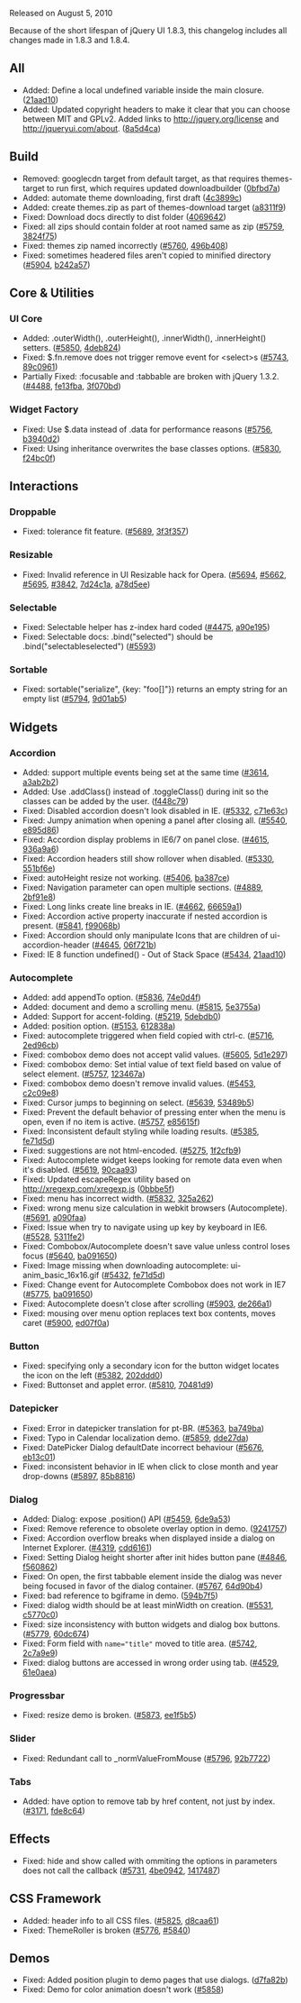 <script>{
	"title": "jQuery UI 1.8.4 Changelog"
}</script>

Released on August 5, 2010

Because of the short lifespan of jQuery UI 1.8.3, this changelog includes all changes made in 1.8.3 and 1.8.4.

## All

* Added: Define a local undefined variable inside the main closure. ([21aad10](http://github.com/jquery/jquery-ui/commit/21aad10e6aa68610feee69062a1cad750497c83f))
* Added: Updated copyright headers to make it clear that you can choose between MIT and GPLv2. Added links to http://jquery.org/license and http://jqueryui.com/about. ([8a5d4ca](http://github.com/jquery/jquery-ui/commit/8a5d4ca3213e1e80fdbe51243ddaa27c8e618a73))

## Build

* Removed: googlecdn target from default target, as that requires themes-target to run first, which requires updated downloadbuilder ([0bfbd7a](http://github.com/jquery/jquery-ui/commit/0bfbd7afa1a0eb72737a93c0b43d69e2c2d5cb15))
* Added: automate theme downloading, first draft ([4c3899c](http://github.com/jquery/jquery-ui/commit/4c3899cd351ffd5225c266815be65a3936a51c68))
* Added: create themes.zip as part of themes-download target ([a8311f9](http://github.com/jquery/jquery-ui/commit/a8311f955a0cf3fef005955109dcdbfd1a7a08df))
* Fixed: Download docs directly to dist folder ([4069642](http://github.com/jquery/jquery-ui/commit/4069642f21bf2dcc307b5c8bd08158d8052587c5))
* Fixed: all zips should contain folder at root named same as zip ([#5759](http://bugs.jqueryui.com/ticket/5759), [3824f75](http://github.com/jquery/jquery-ui/commit/3824f75c004c983cde7e8c26e7c234a2f77c5913))
* Fixed: themes zip named incorrectly ([#5760](http://bugs.jqueryui.com/ticket/5760), [496b408](http://github.com/jquery/jquery-ui/commit/496b40802b150057da0544382b6a14a78404b0fc))
* Fixed: sometimes headered files aren't copied to minified directory ([#5904](http://bugs.jqueryui.com/ticket/5904), [b242a57](http://github.com/jquery/jquery-ui/commit/b242a577f29a5cfef2cf69a1f3e78f52314b6ab1))

## Core &amp; Utilities

### UI Core

* Added: .outerWidth(), .outerHeight(), .innerWidth(), .innerHeight() setters. ([#5850](http://bugs.jqueryui.com/ticket/5850), [4deb824](http://github.com/jquery/jquery-ui/commit/4deb824699b025d74d6849a73ec47c182df93fa0))
* Fixed: $.fn.remove does not trigger remove event for &lt;select>s ([#5743](http://bugs.jqueryui.com/ticket/5743), [89c0961](http://github.com/jquery/jquery-ui/commit/89c0961c3849db0d804b337f2d438c822074b112))
* Partially Fixed: :focusable and :tabbable are broken with jQuery 1.3.2. ([#4488](http://bugs.jqueryui.com/ticket/4488), [fe13fba](http://github.com/jquery/jquery-ui/commit/fe13fbadd45b59fb67ce6b47c5aea6231596a7c7), [3f070bd](http://github.com/jquery/jquery-ui/commit/3f070bdc62a8d00ca6d8428b1a1fe9e39ff72c65))

### Widget Factory

* Fixed: Use $.data instead of .data for performance reasons ([#5756](http://bugs.jqueryui.com/ticket/5756), [b3940d2](http://github.com/jquery/jquery-ui/commit/b3940d2f78dfcc37792ceb97e5659b78f156794c))
* Fixed: Using inheritance overwrites the base classes options. ([#5830](http://bugs.jqueryui.com/ticket/5830), [f24bc0f](http://github.com/jquery/jquery-ui/commit/f24bc0fb1f63e7f5e38014d7191a4fe69d4179f0))

## Interactions

### Droppable

* Fixed: tolerance fit feature. ([#5689](http://bugs.jqueryui.com/ticket/5689), [3f3f357](http://github.com/jquery/jquery-ui/commit/3f3f3571715d74d67fbf05d10f1815a087b7055b))

### Resizable

* Fixed: Invalid reference in UI Resizable hack for Opera. ([#5694](http://bugs.jqueryui.com/ticket/5694), [#5662](http://bugs.jqueryui.com/ticket/5662), [#5695](http://bugs.jqueryui.com/ticket/5695), [#3842](http://bugs.jqueryui.com/ticket/3842), [7d24c1a](http://github.com/jquery/jquery-ui/commit/7d24c1a57ffcfa461dc48f6024b33e548179c491), [a78d5ee](http://github.com/jquery/jquery-ui/commit/a78d5ee4c8c21b2da2631d51a74779e958793c9d))

### Selectable

* Fixed: Selectable helper has z-index hard coded ([#4475](http://bugs.jqueryui.com/ticket/4475), [a90e195](http://github.com/jquery/jquery-ui/commit/a90e195489915ed8a6d66005adea7844cbabe3e7))
* Fixed: Selectable docs: .bind("selected") should be .bind("selectableselected") ([#5593](http://bugs.jqueryui.com/ticket/5593))

### Sortable

* Fixed: sortable("serialize", {key: "foo[]"}) returns an empty string for an empty list ([#5794](http://bugs.jqueryui.com/ticket/5794), [9d01ab5](http://github.com/jquery/jquery-ui/commit/9d01ab564525f9112c2488ad257637593062b70d))

## Widgets

### Accordion

* Added: support multiple events being set at the same time ([#3614](http://bugs.jqueryui.com/ticket/3614), [a3ab2b2](http://github.com/jquery/jquery-ui/commit/a3ab2b223b8d7494bf860396975868644b3e89cb))
* Added: Use .addClass() instead of .toggleClass() during init so the classes can be added by the user. ([f448c79](http://github.com/jquery/jquery-ui/commit/f448c79c01ef192fd71dce6ac5279e7795a8e417))
* Fixed: Disabled accordion doesn't look disabled in IE. ([#5332](http://bugs.jqueryui.com/ticket/5332), [c71e63c](http://github.com/jquery/jquery-ui/commit/c71e63cb6907e4df994e6dfa2e52d3a2dfc19b2d))
* Fixed: Jumpy animation when opening a panel after closing all. ([#5540](http://bugs.jqueryui.com/ticket/5540), [e895d86](http://github.com/jquery/jquery-ui/commit/e895d860a5b11e90bc97b1aa29e6f5ec5c147bc2))
* Fixed: Accordion display problems in IE6/7 on panel close. ([#4615](http://bugs.jqueryui.com/ticket/4615), [936a9a6](http://github.com/jquery/jquery-ui/commit/936a9a6d9ccd676ee53bf029ee336773ba16697d))
* Fixed: Accordion headers still show rollover when disabled. ([#5330](http://bugs.jqueryui.com/ticket/5330), [551bf6e](http://github.com/jquery/jquery-ui/commit/551bf6e1e7844dc3ea4ca62a3bf0e7cb4c18744b))
* Fixed: autoHeight resize not working. ([#5406](http://bugs.jqueryui.com/ticket/5406), [ba387ce](http://github.com/jquery/jquery-ui/commit/ba387ce1c5ee4b0adce4f490fe1052ec525cb121))
* Fixed: Navigation parameter can open multiple sections. ([#4889](http://bugs.jqueryui.com/ticket/4889), [2bf91e8](http://github.com/jquery/jquery-ui/commit/2bf91e8e28e3936ed56def5648dda479aefa9ad2))
* Fixed: Long links create line breaks in IE. ([#4662](http://bugs.jqueryui.com/ticket/4662), [66659a1](http://github.com/jquery/jquery-ui/commit/66659a12400b45dc490a8089e30a3ad9d2b72a02))
* Fixed: Accordion active property inaccurate if nested accordion is present. ([#5841](http://bugs.jqueryui.com/ticket/5841), [f99068b](http://github.com/jquery/jquery-ui/commit/f99068bb4ff7fc0ceec154ac8e3b63e088246047))
* Fixed: Accordion should only manipulate Icons that are children of ui-accordion-header ([#4645](http://bugs.jqueryui.com/ticket/4645), [06f721b](http://github.com/jquery/jquery-ui/commit/06f721b74f94272baf5da96133e961f5600f5a90))
* Fixed: IE 8 function undefined() - Out of Stack Space ([#5434](http://bugs.jqueryui.com/ticket/5434), [21aad10](http://github.com/jquery/jquery-ui/commit/21aad10e6aa68610feee69062a1cad750497c83f))

### Autocomplete

* Added: add appendTo option. ([#5836](http://bugs.jqueryui.com/ticket/5836), [74e0d4f](http://github.com/jquery/jquery-ui/commit/74e0d4f47301ff854ec741434da1351544a1a55d))
* Added: document and demo a scrolling menu. ([#5815](http://bugs.jqueryui.com/ticket/5815), [5e3755a](http://github.com/jquery/jquery-ui/commit/5e3755af8aa17b2bf742761b6ca40acccb248a04))
* Added: Support for accent-folding. ([#5219](http://bugs.jqueryui.com/ticket/5219), [5debdb0](http://github.com/jquery/jquery-ui/commit/5debdb08d7702e9c04b4efa883c68d350576d710))
* Added: position option. ([#5153](http://bugs.jqueryui.com/ticket/5153), [612838a](http://github.com/jquery/jquery-ui/commit/612838a1518c8cdc80b5bace5d925f89c1e791a3))
* Fixed: autocomplete triggered when field copied with ctrl-c. ([#5716](http://bugs.jqueryui.com/ticket/5716), [2ed96cb](http://github.com/jquery/jquery-ui/commit/2ed96cb0b8fbeaf8c72fb894242862cef81e84b2))
* Fixed: combobox demo does not accept valid values. ([#5605](http://bugs.jqueryui.com/ticket/5605), [5d1e297](http://github.com/jquery/jquery-ui/commit/5d1e29764024128e9cc71a19589cfe11e6241242))
* Fixed: combobox demo: Set intial value of text field based on value of select element. ([#5757](http://bugs.jqueryui.com/ticket/5757), [123467a](http://github.com/jquery/jquery-ui/commit/123467af8efc8541e333979a59ca9db36fec9cda))
* Fixed: combobox demo doesn't remove invalid values. ([#5453](http://bugs.jqueryui.com/ticket/5453), [c2c09e8](http://github.com/jquery/jquery-ui/commit/c2c09e89538ce071efba7ca1e923b5627c236f8c))
* Fixed: Cursor jumps to beginning on select. ([#5639](http://bugs.jqueryui.com/ticket/5639), [53489b5](http://github.com/jquery/jquery-ui/commit/53489b502dc51edb7707de80ead77549bd529e3a))
* Fixed: Prevent the default behavior of pressing enter when the menu is open, even if no item is active. ([#5757](http://bugs.jqueryui.com/ticket/5757), [e85615f](http://github.com/jquery/jquery-ui/commit/e85615fc6b1d636f4bcea3abd3a6091f937858b8))
* Fixed: Inconsistent default styling while loading results. ([#5385](http://bugs.jqueryui.com/ticket/5385), [fe71d5d](http://github.com/jquery/jquery-ui/commit/fe71d5d0a05b1e45055da8fdd39085999e5b43b3))
* Fixed: suggestions are not html-encoded. ([#5275](http://bugs.jqueryui.com/ticket/5275), [1f2cfb9](http://github.com/jquery/jquery-ui/commit/1f2cfb942f8ac5549b1fe3172501e3486415530e))
* Fixed: Autocomplete widget keeps looking for remote data even when it's disabled. ([#5619](http://bugs.jqueryui.com/ticket/5619), [90caa93](http://github.com/jquery/jquery-ui/commit/90caa93a9b4b9b894b055cfb8dae0661ac7788b0))
* Fixed: Updated escapeRegex utility based on http://xregexp.com/xregexp.js ([0bbbe5f](http://github.com/jquery/jquery-ui/commit/0bbbe5f5b1ca98dd4713064c08e908dc7b2a5ede))
* Fixed: menu has incorrect width. ([#5832](http://bugs.jqueryui.com/ticket/5832), [325a262](http://github.com/jquery/jquery-ui/commit/325a262b14aa41be9bda584d770eedbde47297b6))
* Fixed: wrong menu size calculation in webkit browsers (Autocomplete). ([#5691](http://bugs.jqueryui.com/ticket/5691), [a090faa](http://github.com/jquery/jquery-ui/commit/a090faa833cf5b40105bb4aa74bca7ac39366fe9))
* Fixed: Issue when try to navigate using up key by keyboard in IE6. ([#5528](http://bugs.jqueryui.com/ticket/5528), [5311fe2](http://github.com/jquery/jquery-ui/commit/5311fe22f327d275f6f8d885da1ce6bbc2c4a681))
* Fixed: Combobox/Autocomplete doesn't save value unless control loses focus ([#5640](http://bugs.jqueryui.com/ticket/5640), [ba091650](http://github.com/jquery/jquery-ui/commit/ba091650ffdd2e359624413a90079e1369048142))
* Fixed: Image missing when downloading autocomplete: ui-anim_basic_16x16.gif ([#5432](http://bugs.jqueryui.com/ticket/5432), [fe71d5d](http://github.com/jquery/jquery-ui/commit/fe71d5d0a05b1e45055da8fdd39085999e5b43b3))
* Fixed: Change event for Autocomplete Combobox does not work in IE7 ([#5775](http://bugs.jqueryui.com/ticket/5775), [ba091650](http://github.com/jquery/jquery-ui/commit/ba091650ffdd2e359624413a90079e1369048142))
* Fixed: Autocomplete doesn't close after scrolling ([#5903](http://bugs.jqueryui.com/ticket/5903), [de266a1](http://github.com/jquery/jquery-ui/commit/de266a1275efa405eb7147469fa25274a6b7254b))
* Fixed: mousing over menu option replaces text box contents, moves caret ([#5900](http://bugs.jqueryui.com/ticket/5900), [ed07f0a](http://github.com/jquery/jquery-ui/commit/ed07f0a05656d2c66db453c8f6d664f69ec1a04d))

### Button

* Fixed: specifying only a secondary icon for the button widget locates the icon on the left ([#5382](http://bugs.jqueryui.com/ticket/5382), [202ddd0](http://github.com/jquery/jquery-ui/commit/202ddd0c58933e80b60373690412d2103b60388b))
* Fixed: Buttonset and applet error. ([#5810](http://bugs.jqueryui.com/ticket/5810), [70481d9](http://github.com/jquery/jquery-ui/commit/70481d9febd1b904577d2d5f4345e5a0e79a59f7))

### Datepicker

* Fixed: Error in datepicker translation for pt-BR. ([#5363](http://bugs.jqueryui.com/ticket/5363), [ba749ba](http://github.com/jquery/jquery-ui/commit/ba749ba6836d4889f18166a1207d5eeccddf7083))
* Fixed: Typo in Calendar localization demo. ([#5859](http://bugs.jqueryui.com/ticket/5859), [dde27da](http://github.com/jquery/jquery-ui/commit/dde27daf62cbcbf97955173b79cc42783d816daf))
* Fixed: DatePicker Dialog defaultDate incorrect behaviour ([#5676](http://bugs.jqueryui.com/ticket/5676), [eb13c01](http://github.com/jquery/jquery-ui/commit/eb13c017228674d60cdb95a411195ebb14cc8a51))
* Fixed: inconsistent behavior in IE when click to close month and year drop-downs ([#5897](http://bugs.jqueryui.com/ticket/5897), [85b8816](http://github.com/jquery/jquery-ui/commit/85b8816fa9480005aedb3354714abbc1ead06897))

### Dialog

* Added: Dialog: expose .position() API ([#5459](http://bugs.jqueryui.com/ticket/5459), [6de9a53](http://github.com/jquery/jquery-ui/commit/6de9a5368c3e0523f91f08e7b1516549ce006f98))
* Fixed: Remove reference to obsolete overlay option in demo. ([9241757](http://github.com/jquery/jquery-ui/commit/9241757d7ab493b8750656a9fa96391607ad00c4))
* Fixed: Accordion overflow breaks when displayed inside a dialog on Internet Explorer. ([#4319](http://bugs.jqueryui.com/ticket/4319), [cdd6161](http://github.com/jquery/jquery-ui/commit/cdd6161419190e9d5a1e823f4910559dbab6de7d))
* Fixed: Setting Dialog height shorter after init hides button pane ([#4846](http://bugs.jqueryui.com/ticket/4846), [f560862](http://github.com/jquery/jquery-ui/commit/f560862666f89f9d6bac34712cb7f295f357f0e9))
* Fixed: On open, the first tabbable element inside the dialog was never being focused in favor of the dialog container. ([#5767](http://bugs.jqueryui.com/ticket/5767), [64d90b4](http://github.com/jquery/jquery-ui/commit/64d90b4a710d520a44408ccfa8df1100b0b95b4d))
* Fixed: bad reference to bgiframe in demo. ([594b7f5](http://github.com/jquery/jquery-ui/commit/594b7f5b23dbbfd9a4781105b56fe0daaa1ea691))
* Fixed: dialog width should be at least minWidth on creation. ([#5531](http://bugs.jqueryui.com/ticket/5531), [c5770c0](http://github.com/jquery/jquery-ui/commit/c5770c0e84b786ebe55a60034da0ff06dc02f422))
* Fixed: size inconsistency with button widgets and dialog box buttons. ([#5779](http://bugs.jqueryui.com/ticket/5779), [60dc674](http://github.com/jquery/jquery-ui/commit/60dc67400e5e55539d56cc066986f509c46a3c07))
* Fixed: Form field with `name="title"` moved to title area. ([#5742](http://bugs.jqueryui.com/ticket/5742), [2c7a9e9](http://github.com/jquery/jquery-ui/commit/2c7a9e9ff3540365254ee1b9b3113e6c2ad9f5f3))
* Fixed: dialog buttons are accessed in wrong order using tab. ([#4529](http://bugs.jqueryui.com/ticket/4529), [61e0aea](http://github.com/jquery/jquery-ui/commit/61e0aeac7e626df711e7066f27b652602387b784))

### Progressbar

* Fixed: resize demo is broken. ([#5873](http://bugs.jqueryui.com/ticket/5873), [ee1f5b5](http://github.com/jquery/jquery-ui/commit/ee1f5b54de149e10444ba7a3c4084173e851a7a2))

### Slider

* Fixed: Redundant call to _normValueFromMouse ([#5796](http://bugs.jqueryui.com/ticket/5796), [92b7722](http://github.com/jquery/jquery-ui/commit/92b7722fffc68dbb124e5b171cd0169f95da241b))

### Tabs

* Added: have option to remove tab by href content, not just by index. ([#3171](http://bugs.jqueryui.com/ticket/3171), [fde8c64](http://github.com/jquery/jquery-ui/commit/fde8c64fd37d6700e174ccf5ea1574e418db2c1e))

## Effects

* Fixed: hide and show called with ommiting the options in parameters does not call the callback ([#5731](http://bugs.jqueryui.com/ticket/5731), [4be0942](http://github.com/jquery/jquery-ui/commit/4be0942af0d0a73541148899fbb2e0c406795c79), [1417487](http://github.com/jquery/jquery-ui/commit/141748788b034e97337ee7d9d137153c445097fd))

## CSS Framework
* Added: header info to all CSS files. ([#5825](http://bugs.jqueryui.com/ticket/5825), [d8caa61](http://github.com/jquery/jquery-ui/commit/d8caa61be66db215f74e276dec73356531b7faf4))
* Fixed: ThemeRoller is broken ([#5776](http://bugs.jqueryui.com/ticket/5776), [#5840](http://bugs.jqueryui.com/ticket/5840))

## Demos

* Fixed: Added position plugin to demo pages that use dialogs. ([d7fa82b](http://github.com/jquery/jquery-ui/commit/d7fa82bc5ef79b787ca01f0fa145949f3b35da82))
* Fixed: Demo for color animation doesn't work ([#5858](http://bugs.jqueryui.com/ticket/5858))
